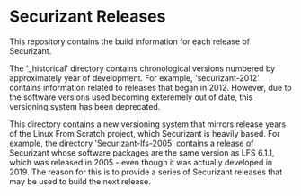 # Securizant Releases

This repository contains the build information for each release of Securizant.

The '_historical' directory contains chronological versions numbered by approximately year of development.
For example, 'securizant-2012' contains information related to releases that began in 2012.
However, due to the software versions used becoming exteremely out of date, this versioning system has been deprecated.

This directory contains a new versioning system that mirrors release years of the Linux From Scratch project, which Securizant is heavily based.
For example, the directory 'Securizant-lfs-2005' contains a release of Securizant whose software packages are the same version as LFS 6.1.1, which was released in 2005 - even though it was actually developed in 2019.
The reason for this is to provide a series of Securizant releases that may be used to build the next release.
